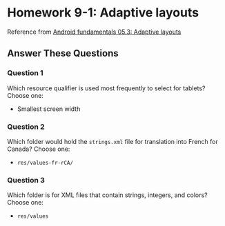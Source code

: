 # Homework 9-1: Adaptive layouts

Reference from [Android fundamentals 05.3: Adaptive layouts](https://codelabs.developers.google.com/codelabs/android-training-adaptive-layouts/index.html?index=..%2F..%2Fandroid-training)

## Answer These Questions

### Question 1

Which resource qualifier is used most frequently to select for tablets? Choose one:

- Smallest screen width

### Question 2

Which folder would hold the `strings.xml` file for translation into French for Canada? Choose one:

- `res/values-fr-rCA/`

### Question 3

Which folder is for XML files that contain strings, integers, and colors? Choose one:

- `res/values`
